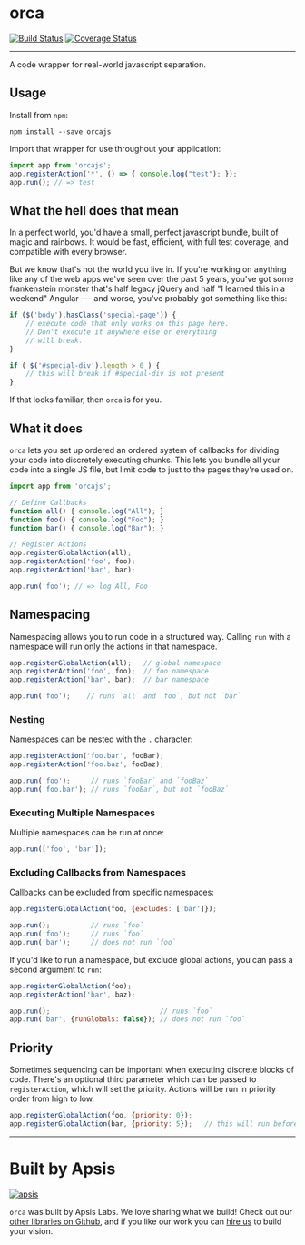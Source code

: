 # orca

[![Build Status](https://travis-ci.org/apsislabs/orca.svg?branch=master)](https://travis-ci.org/apsislabs/orca) [![Coverage Status](https://coveralls.io/repos/github/apsislabs/orca/badge.svg)](https://coveralls.io/github/apsislabs/orca)

---

A code wrapper for real-world javascript separation.

## Usage

Install from `npm`:

```
npm install --save orcajs
```

Import that wrapper for use throughout your application:

```js
import app from 'orcajs';
app.registerAction('*', () => { console.log("test"); });
app.run(); // => test
```

## What the hell does that mean

In a perfect world, you'd have a small, perfect javascript bundle, built of magic and rainbows. It would be fast, efficient, with full test coverage, and compatible with every browser.

But we know that's not the world you live in. If you're working on anything like any of the web apps we've seen over the past 5 years, you've got some frankenstein monster that's half legacy jQuery and half "I learned this in a weekend" Angular --- and worse, you've probably got something like this:

```js
if ($('body').hasClass('special-page')) {
    // execute code that only works on this page here.
    // Don't execute it anywhere else or everything
    // will break.
}

if ( $('#special-div').length > 0 ) {
    // this will break if #special-div is not present
}
```

If that looks familiar, then `orca` is for you.

## What it does

`orca` lets you set up ordered an ordered system of callbacks for dividing your code into discretely executing chunks. This lets you bundle all your code into a single JS file, but limit code to just to the pages they're used on.

```js
import app from 'orcajs';

// Define Callbacks
function all() { console.log("All"); }
function foo() { console.log("Foo"); }
function bar() { console.log("Bar"); }

// Register Actions
app.registerGlobalAction(all);
app.registerAction('foo', foo);
app.registerAction('bar', bar);

app.run('foo'); // => log All, Foo
```

## Namespacing

Namespacing allows you to run code in a structured way. Calling `run` with a namespace will run only the actions in that namespace.

```js
app.registerGlobalAction(all);   // global namespace
app.registerAction('foo', foo);  // foo namespace
app.registerAction('bar', bar);  // bar namespace

app.run('foo');    // runs `all` and `foo`, but not `bar`
```

### Nesting

Namespaces can be nested with the `.` character:

```js
app.registerAction('foo.bar', fooBar);
app.registerAction('foo.baz', fooBaz);

app.run('foo');     // runs `fooBar` and `fooBaz`
app.run('foo.bar'); // runs `fooBar`, but not `fooBaz`
```

### Executing Multiple Namespaces

Multiple namespaces can be run at once:

```js
app.run(['foo', 'bar']);
```

### Excluding Callbacks from Namespaces

Callbacks can be excluded from specific namespaces:

```js
app.registerGlobalAction(foo, {excludes: ['bar']});

app.run();          // runs `foo`
app.run('foo');     // runs `foo`
app.run('bar');     // does not run `foo`
```

If you'd like to run a namespace, but exclude global actions, you can pass a second argument to `run`:

```js
app.registerGlobalAction(foo);
app.registerAction('bar', baz);

app.run();                           // runs `foo`
app.run('bar', {runGlobals: false}); // does not run `foo`
```

## Priority

Sometimes sequencing can be important when executing discrete blocks of code. There's an optional third parameter which can be passed to `registerAction`, which will set the priority. Actions will be run in priority order from high to low.

```js
app.registerGlobalAction(foo, {priority: 0});
app.registerGlobalAction(bar, {priority: 5});   // this will run before foo
```

---

# Built by Apsis

[![apsis](https://s3-us-west-2.amazonaws.com/apsiscdn/apsis.png)](https://www.apsis.io)

`orca` was built by Apsis Labs. We love sharing what we build! Check out our [other libraries on Github](https://github.com/apsislabs), and if you like our work you can [hire us](https://www.apsis.io/work-with-us/) to build your vision.
